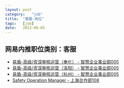 ```yaml
---
layout:	post
category:	"job"
title:	"客服-岗位"
tags:	[job]
date:	2022-08-05
---
```

## 网易内推职位类别：客服
- [易盾-高级/资深审核运营（奉化） - 智慧企业事业部005](http://mobile.bole.netease.com/bole/boleDetail?id=39410&employeeId=346f03c3cda5f04c&key=all)
- [易盾-高级/资深审核运营（洛阳） - 智慧企业事业部005](http://mobile.bole.netease.com/bole/boleDetail?id=38287&employeeId=346f03c3cda5f04c&key=all)
- [易盾-高级/资深审核运营（杭州） - 智慧企业事业部005](http://mobile.bole.netease.com/bole/boleDetail?id=39409&employeeId=346f03c3cda5f04c&key=all)
- [Safety Operation Manager  - 上海合作部108](http://mobile.bole.netease.com/bole/boleDetail?id=41848&employeeId=346f03c3cda5f04c&key=all)
